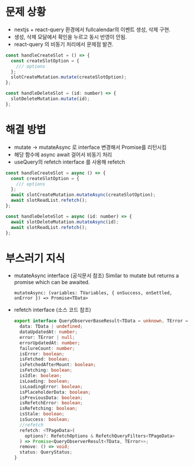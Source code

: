 # 문제 상황

- nextjs + react-query 환경에서 fullcalendar의 이벤트 생성, 삭제 구현.
- 생성, 삭제 모달에서 확인을 누르고 동시 반영이 안됨.
- react-query 의 비동기 처리에서 문제점 발견.

```js
const handleCreateSlot = () => {
  const createSlotOption = {
    /// options
  };
  slotCreateMutation.mutate(createSlotOption);
};
```

```js
const handleDeleteSlot = (id: number) => {
  slotDeleteMutation.mutate(id);
};
```

# 해결 방법

- mutate -> mutateAsync 로 interface 변경해서 Promise를 리턴시킴
- 해당 함수에 async await 걸어서 비동기 처리
- useQuery의 refetch interface 를 사용해 refetch

```js
const handleCreateSlot = async () => {
  const createSlotOption = {
    /// options
  };
  await slotCreateMutation.mutateAsync(createSlotOption);
  await slotReadList.refetch();
};
```

```js
const handleDeleteSlot = async (id: number) => {
  await slotDeleteMutation.mutateAsync(id);
  await slotReadList.refetch();
};
```

# 부스러기 지식

- mutateAsync interface (공식문서 참조)
  Similar to mutate but returns a promise which can be awaited.
  ```
  mutateAsync: (variables: TVariables, { onSuccess, onSettled, onError }) => Promise<TData>
  ```
- refetch interface (소스 코드 참조)
  ```ts
  export interface QueryObserverBaseResult<TData = unknown, TError = unknown> {
    data: TData | undefined;
    dataUpdatedAt: number;
    error: TError | null;
    errorUpdatedAt: number;
    failureCount: number;
    isError: boolean;
    isFetched: boolean;
    isFetchedAfterMount: boolean;
    isFetching: boolean;
    isIdle: boolean;
    isLoading: boolean;
    isLoadingError: boolean;
    isPlaceholderData: boolean;
    isPreviousData: boolean;
    isRefetchError: boolean;
    isRefetching: boolean;
    isStale: boolean;
    isSuccess: boolean;
    //refetch
    refetch: <TPageData>(
      options?: RefetchOptions & RefetchQueryFilters<TPageData>
    ) => Promise<QueryObserverResult<TData, TError>>;
    remove: () => void;
    status: QueryStatus;
  }
  ```
